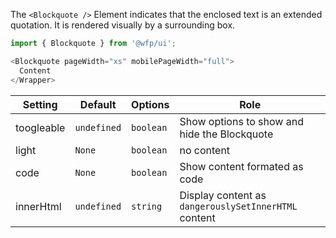 
The  `<Blockquote />` Element indicates that the enclosed text is an extended quotation. It is rendered visually by a surrounding box.

```js
import { Blockquote } from '@wfp/ui';
```

```js
<Blockquote pageWidth="xs" mobilePageWidth="full">
  Content
</Wrapper>
```

| Setting         | Default     | Options               | Role                                                                                                  |
| --------------- | ----------- | --------------------- | ----------------------------------------------------------------------------------------------------- |
| toogleable        | `undefined` | `boolean`              | Show options to show and hide the Blockquote                                                                  |
| light       | `None`      | `boolean`   | no content |
| code | `None`      | `boolean` | Show content formated as code                                                                |
| innerHtml | `undefined`      | `string` | Display content as `dangerouslySetInnerHTML` content                                                           |

